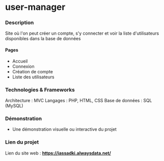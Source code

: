 ﻿# user-manager

### Description
Site où l'on peut créer un compte, s'y connecter et voir la liste d'utilisateurs disponibles dans la base de données

#### Pages
- Accueil
- Connexion
- Création de compte
- Liste des utilisateurs

### Technologies & Frameworks
Architecture : MVC
Langages : PHP, HTML, CSS
Base de données : SQL (MySQL)

<!-- ### **Conception du projet**

- Ce projet ne comprend pas de conception UML -->

### Démonstration
- Une démonstration visuelle ou interactive du projet

### Lien du projet
Lien du site web : **https://iassadki.alwaysdata.net/**